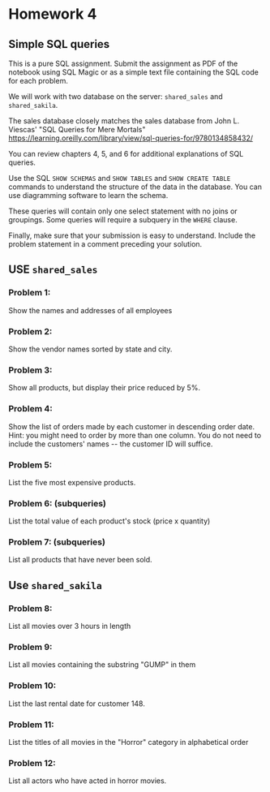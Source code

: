 # Homework 4

## Simple SQL queries

This is a pure SQL assignment. Submit the assignment as PDF of the notebook using SQL Magic or as a simple text file containing the SQL code for each problem. 

We will work with two database on the server: `shared_sales` and `shared_sakila`. 

The sales database closely matches the sales database from John L. Viescas' "SQL Queries for Mere Mortals" https://learning.oreilly.com/library/view/sql-queries-for/9780134858432/ 

You can review chapters 4, 5, and 6 for additional explanations of SQL queries.

Use the SQL `SHOW SCHEMAS` and `SHOW TABLES` and `SHOW CREATE TABLE` commands to understand the structure of the data in the database.
You can use diagramming software to learn the schema. 

These queries will contain only one select statement with no joins or groupings. Some queries will require a subquery in the `WHERE` clause.

Finally, make sure that your submission is easy to understand. Include the problem statement in a comment preceding your solution.

## USE `shared_sales`

### Problem 1: 

Show the names and addresses of all employees

### Problem 2: 

Show the vendor names sorted by state and city.

### Problem 3:

Show all products, but display their price reduced by 5%.

### Problem 4:

Show the list of orders made by each customer in descending order date. Hint: you might need to order by more than one column. You do not need to include the customers' names -- the customer ID will suffice.

### Problem 5:

List the five most expensive products.

### Problem 6: (subqueries)
List the total value of each product's stock (price x quantity)

### Problem 7: (subqueries)
List all products that have never been sold.

## Use `shared_sakila`

### Problem 8:

List all movies over 3 hours in length

### Problem 9:

List all movies containing the substring "GUMP" in them

### Problem 10:
List the last rental date for customer 148. 

### Problem 11: 

List the titles of all movies in the "Horror" category in alphabetical order

### Problem 12:

List all actors who have acted in horror movies.


